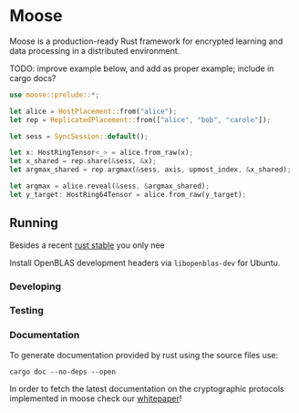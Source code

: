 # Moose

Moose is a production-ready Rust framework for encrypted learning and data processing in a distributed environment.

TODO: improve example below, and add as proper example; include in cargo docs?

```rust
use moose::prelude::*;

let alice = HostPlacement::from("alice");
let rep = ReplicatedPlacement::from(["alice", "bob", "carole"]);

let sess = SyncSession::default();

let x: HostRingTensor<_> = alice.from_raw(x);
let x_shared = rep.share(&sess, &x);
let argmax_shared = rep.argmax(&sess, axis, upmost_index, &x_shared);

let argmax = alice.reveal(&sess, &argmax_shared);
let y_target: HostRing64Tensor = alice.from_raw(y_target);
```

## Running

Besides a recent [rust stable](https://rust-lang.github.io/rustup/concepts/channels.html) you only nee

Install OpenBLAS development headers via `libopenblas-dev` for Ubuntu.

### Developing

### Testing

### Documentation

To generate documentation provided by rust using the source files use:

```
cargo doc --no-deps --open
```

In order to fetch the latest documentation on the cryptographic protocols implemented in moose
check our [whitepaper](https://github.com/tf-encrypted/moose-whitepaper)!

